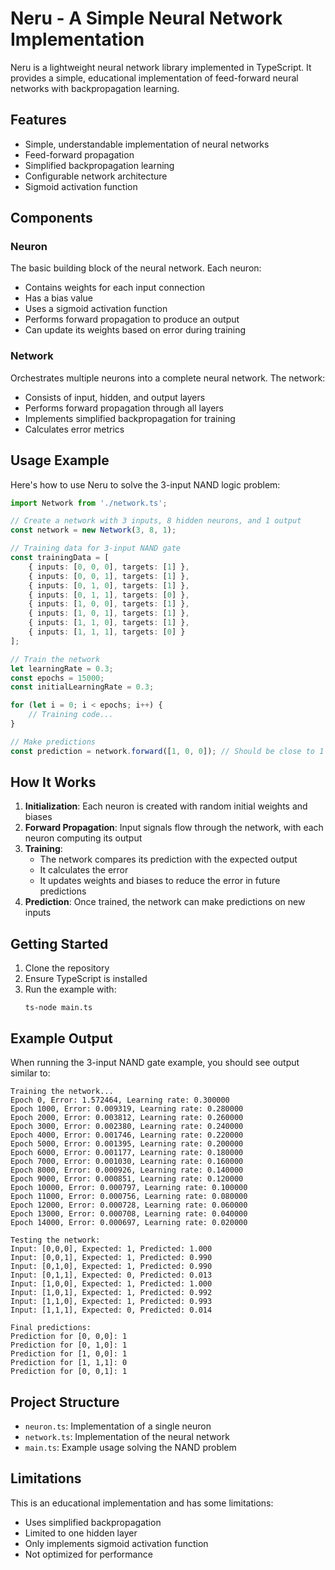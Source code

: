 # Neru - A Simple Neural Network Implementation

Neru is a lightweight neural network library implemented in TypeScript. It provides a simple, educational implementation of feed-forward neural networks with backpropagation learning.

## Features

- Simple, understandable implementation of neural networks
- Feed-forward propagation
- Simplified backpropagation learning
- Configurable network architecture
- Sigmoid activation function

## Components

### Neuron

The basic building block of the neural network. Each neuron:
- Contains weights for each input connection
- Has a bias value
- Uses a sigmoid activation function
- Performs forward propagation to produce an output
- Can update its weights based on error during training

### Network

Orchestrates multiple neurons into a complete neural network. The network:
- Consists of input, hidden, and output layers
- Performs forward propagation through all layers
- Implements simplified backpropagation for training
- Calculates error metrics

## Usage Example

Here's how to use Neru to solve the 3-input NAND logic problem:

```typescript
import Network from './network.ts';

// Create a network with 3 inputs, 8 hidden neurons, and 1 output
const network = new Network(3, 8, 1);

// Training data for 3-input NAND gate
const trainingData = [
    { inputs: [0, 0, 0], targets: [1] },
    { inputs: [0, 0, 1], targets: [1] },
    { inputs: [0, 1, 0], targets: [1] },
    { inputs: [0, 1, 1], targets: [0] },
    { inputs: [1, 0, 0], targets: [1] },
    { inputs: [1, 0, 1], targets: [1] },
    { inputs: [1, 1, 0], targets: [1] },
    { inputs: [1, 1, 1], targets: [0] }
];

// Train the network
let learningRate = 0.3;
const epochs = 15000;
const initialLearningRate = 0.3;

for (let i = 0; i < epochs; i++) {
    // Training code...
}

// Make predictions
const prediction = network.forward([1, 0, 0]); // Should be close to 1
```

## How It Works

1. **Initialization**: Each neuron is created with random initial weights and biases
2. **Forward Propagation**: Input signals flow through the network, with each neuron computing its output
3. **Training**: 
   - The network compares its prediction with the expected output
   - It calculates the error
   - It updates weights and biases to reduce the error in future predictions
4. **Prediction**: Once trained, the network can make predictions on new inputs

## Getting Started

1. Clone the repository
2. Ensure TypeScript is installed
3. Run the example with:
   ```
   ts-node main.ts
   ```

## Example Output

When running the 3-input NAND gate example, you should see output similar to:

```
Training the network...
Epoch 0, Error: 1.572464, Learning rate: 0.300000
Epoch 1000, Error: 0.009319, Learning rate: 0.280000
Epoch 2000, Error: 0.003812, Learning rate: 0.260000
Epoch 3000, Error: 0.002380, Learning rate: 0.240000
Epoch 4000, Error: 0.001746, Learning rate: 0.220000
Epoch 5000, Error: 0.001395, Learning rate: 0.200000
Epoch 6000, Error: 0.001177, Learning rate: 0.180000
Epoch 7000, Error: 0.001030, Learning rate: 0.160000
Epoch 8000, Error: 0.000926, Learning rate: 0.140000
Epoch 9000, Error: 0.000851, Learning rate: 0.120000
Epoch 10000, Error: 0.000797, Learning rate: 0.100000
Epoch 11000, Error: 0.000756, Learning rate: 0.080000
Epoch 12000, Error: 0.000728, Learning rate: 0.060000
Epoch 13000, Error: 0.000708, Learning rate: 0.040000
Epoch 14000, Error: 0.000697, Learning rate: 0.020000

Testing the network:
Input: [0,0,0], Expected: 1, Predicted: 1.000
Input: [0,0,1], Expected: 1, Predicted: 0.990
Input: [0,1,0], Expected: 1, Predicted: 0.990
Input: [0,1,1], Expected: 0, Predicted: 0.013
Input: [1,0,0], Expected: 1, Predicted: 1.000
Input: [1,0,1], Expected: 1, Predicted: 0.992
Input: [1,1,0], Expected: 1, Predicted: 0.993
Input: [1,1,1], Expected: 0, Predicted: 0.014

Final predictions:
Prediction for [0, 0,0]: 1
Prediction for [0, 1,0]: 1
Prediction for [1, 0,0]: 1
Prediction for [1, 1,1]: 0
Prediction for [0, 0,1]: 1
```

## Project Structure

- `neuron.ts`: Implementation of a single neuron
- `network.ts`: Implementation of the neural network
- `main.ts`: Example usage solving the NAND problem

## Limitations

This is an educational implementation and has some limitations:
- Uses simplified backpropagation
- Limited to one hidden layer
- Only implements sigmoid activation function
- Not optimized for performance

